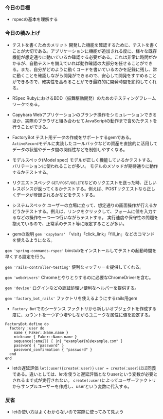 ### 今日の目標
- rspecの基本を理解する
 
### 今日の積み上げ
- テストを書くためのメリット
開発した機能を確認するために、テストを書くことが大切である。アプリケーションに機能が追加される度に、様々な既存機能が想定通りに動いているか確認する必要がある。これは非常に時間がかかるが、自動テストを備えていれば動作確認の大部分を任せることができる。また、自分がどのように動くコードを書いているのかを記録に残し、常に動くことを確認しながら開発ができるので、安心して開発をすすめることができるので、確実性を高めることができ最終的に開発時間を節約してくれる。

- RSpec
RubyにおけるBDD（振舞駆動開発）のためのテスティングフレームワークである。

- Capybara
Webアプリケーションのブランチ操作をシミュレーションできるほか、実際のブラウザと組み合わせてJavaScriptの動作まで含めたテストを行うことができる。

- FactoryBot
テスト用データの作成をサポートするgemである。`ActiveRecord`モデルに実装したコールバックなどの資産を直接的に活用してデータの状態やデータ間の関係性などを制御しやすくなる。

- モデルスペック(Model spec)
モデルが正しく機能しているかテストする。バリテーションに使われることが多い。
モデルのメソッドが期待通りに動作するかテストする。

- リクエストスペック
`GET/POST/DELETE`などのリクエストを送った時、正しいレスポンスが返ってくるかテストする。例えば、POSTリクエストなら正しくデータが登録されるかなどをテストする。

- システムスペック
ユーザーの立場に立って、想定通りの画面操作が行えるかどうかテストする。例えば、リンクをクリックして、フォームに値を入力するなどの操作を一つ一つ行いながらテストする。
実行速度や保守性の問題を抱えているので、正常系のテスト等に限定することが多い。

- gemの説明
`gem 'capybara'`
「visit」「click_link」「fill_in」などのコマンドを使えるようになる。

`gem 'spring-commands-rspec'`
binstubをインストールしてテストの起動時間を早くする設定を行う。

`gem 'rails-controller-testing'`
便利なマッチャーを提供してくれる。

`gem 'webdrivers'`
Chromeとやりとりするのに必要なChromeDriverを含む。

`gem 'devise'`
ログインなどの認証処理い便利なヘルパーを提供する。

`gem 'factory_bot_rails'`
ファクトリを使えるようにするrails用gem

- `Factory Bot`でのシーケンス
ファクトリから新しいオブジェクトを作成する度に、カウントを一つずつ増やしながらユニークな属性に値を設定する。
```
FactoryBot.define do
  factory :user do
    name { Faker::Name.name }
    nickname { Faker::Name.name }
    sequence(:email) { |n| "example#{n}@example.com" }
    password { "password" }
    password_confirmation { "password" }
  end
end
```

- letの遅延評価
`let(:user){create(:user)}`
`user = create(:user)`ほぼ同義である。違いとしては、letを使うと遅延評価となりuserという変数が必要とされるまで式が実行されない。
`create(:user)`によってユーザーファクトリからサンプルユーザーを作成し、userという変数に代入する。


### 反省
- letの使い方はよくわからないので実際に使ってみて見よう
